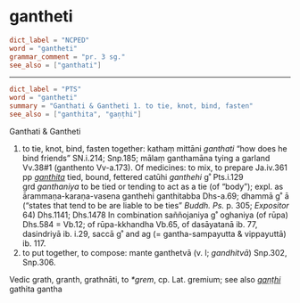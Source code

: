 # gantheti

``` toml
dict_label = "NCPED"
word = "gantheti"
grammar_comment = "pr. 3 sg."
see_also = ["ganthati"]
```

--------------------

``` toml
dict_label = "PTS"
word = "gantheti"
summary = "Ganthati & Gantheti 1. to tie, knot, bind, fasten"
see_also = ["ganthita", "gaṇṭhi"]
```

Ganthati & Gantheti
1. to tie, knot, bind, fasten together: kathaṃ mittāni *ganthati* “how does he bind friends” SN.i.214; Snp.185; mālaṃ ganthamāna tying a garland Vv.38#1 (ganthento Vv\-a.173). Of medicines: to mix, to prepare Ja.iv.361  
   pp *[ganthita](ganthita.md)* tied, bound, fettered catūhi *ganthehi* g˚ Pts.i.129  
   grd *ganthaniya* to be tied or tending to act as a tie (of “body”); expl. as ārammaṇa\-karaṇa\-vasena ganthehi ganthitabba Dhs\-a.69; dhammā g˚ ā (“states that tend to be are liable to be ties” *Buddh. Ps.* p. 305; *Expositor* 64) Dhs.1141; Dhs.1478 In combination saññojaniya g˚ oghaniya (of rūpa) Dhs.584 = Vb.12; of rūpa\-kkhandha Vb.65, of dasāyatanā ib. 77, dasindriyā ib. i.29, saccā g˚ and ag (= gantha\-sampayutta & vippayuttā) ib. 117.
2. to put together, to compose: mante ganthetvā (v. l; *gandhitvā*) Snp.302, Snp.306.

Vedic grath, granth, grathnāti, to *\*grem*, cp. Lat. gremium; see also *[gaṇṭhi](gaṇṭhi.md)* gathita gantha

